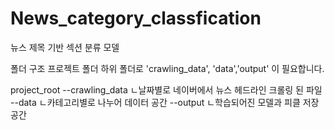 # News_category_classfication
뉴스 제목 기반 섹션 분류 모델

폴더 구조 프로젝트 폴더 하위 폴더로 'crawling_data', 'data','output'   이 필요합니다.

project_root
--crawling_data 
  ㄴ날짜별로 네이버에서 뉴스 헤드라인 크롤링 된 파일 
--data
  ㄴ카테고리별로 나누어 데이터 공간
--output
  ㄴ학습되어진 모델과 피클 저장 공간
